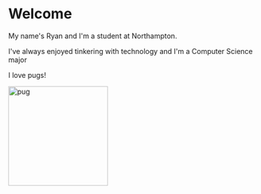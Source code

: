 # Welcome

My name's Ryan and I'm a student at Northampton.

I've always enjoyed tinkering with technology and I'm a Computer Science major

I love pugs!

<img src="https://cdn.britannica.com/34/233234-050-1649BFA9/Pug-dog.jpg" alt="pug" width="200"/>
